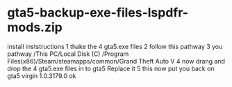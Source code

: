 # gta5-backup-exe-files-lspdfr-mods.zip
install inststructions   1 thake the 4 gta5.exe files   2 follow this pathway   3 you pathway /This PC/Local Disk (C) /Program Files(x86)/Steam/steamapps/common/Grand Theft Auto V  4 now drang  and drop the 4 gta5.exe files in to gta5 Replace it    5 this  now put you back on gta5 virgin 1.0.3179.0 ok 
